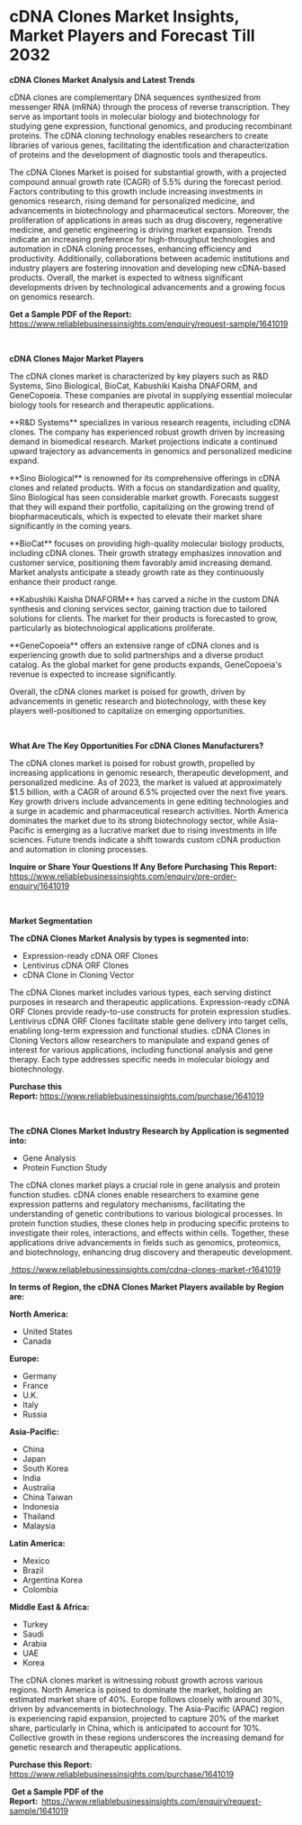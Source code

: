 <p><h1>cDNA Clones Market Insights, Market Players and Forecast Till 2032</h1></p><p><strong>cDNA Clones Market Analysis and Latest Trends</strong></p>
<p><p>cDNA clones are complementary DNA sequences synthesized from messenger RNA (mRNA) through the process of reverse transcription. They serve as important tools in molecular biology and biotechnology for studying gene expression, functional genomics, and producing recombinant proteins. The cDNA cloning technology enables researchers to create libraries of various genes, facilitating the identification and characterization of proteins and the development of diagnostic tools and therapeutics.</p><p>The cDNA Clones Market is poised for substantial growth, with a projected compound annual growth rate (CAGR) of 5.5% during the forecast period. Factors contributing to this growth include increasing investments in genomics research, rising demand for personalized medicine, and advancements in biotechnology and pharmaceutical sectors. Moreover, the proliferation of applications in areas such as drug discovery, regenerative medicine, and genetic engineering is driving market expansion. Trends indicate an increasing preference for high-throughput technologies and automation in cDNA cloning processes, enhancing efficiency and productivity. Additionally, collaborations between academic institutions and industry players are fostering innovation and developing new cDNA-based products. Overall, the market is expected to witness significant developments driven by technological advancements and a growing focus on genomics research.</p></p>
<p><strong>Get a Sample PDF of the Report:&nbsp;</strong> <a href="https://www.reliablebusinessinsights.com/enquiry/request-sample/1641019?utm_campaign=3356&utm_medium=2&utm_source=Github&utm_content=ia&utm_term=13042025&utm_id=cdna-clones">https://www.reliablebusinessinsights.com/enquiry/request-sample/1641019</a></p>
<p>&nbsp;</p>
<p><strong>cDNA Clones Major Market Players</strong></p>
<p><p>The cDNA clones market is characterized by key players such as R&D Systems, Sino Biological, BioCat, Kabushiki Kaisha DNAFORM, and GeneCopoeia. These companies are pivotal in supplying essential molecular biology tools for research and therapeutic applications.</p><p>**R&D Systems** specializes in various research reagents, including cDNA clones. The company has experienced robust growth driven by increasing demand in biomedical research. Market projections indicate a continued upward trajectory as advancements in genomics and personalized medicine expand.</p><p>**Sino Biological** is renowned for its comprehensive offerings in cDNA clones and related products. With a focus on standardization and quality, Sino Biological has seen considerable market growth. Forecasts suggest that they will expand their portfolio, capitalizing on the growing trend of biopharmaceuticals, which is expected to elevate their market share significantly in the coming years.</p><p>**BioCat** focuses on providing high-quality molecular biology products, including cDNA clones. Their growth strategy emphasizes innovation and customer service, positioning them favorably amid increasing demand. Market analysts anticipate a steady growth rate as they continuously enhance their product range.</p><p>**Kabushiki Kaisha DNAFORM** has carved a niche in the custom DNA synthesis and cloning services sector, gaining traction due to tailored solutions for clients. The market for their products is forecasted to grow, particularly as biotechnological applications proliferate.</p><p>**GeneCopoeia** offers an extensive range of cDNA clones and is experiencing growth due to solid partnerships and a diverse product catalog. As the global market for gene products expands, GeneCopoeia's revenue is expected to increase significantly.</p><p>Overall, the cDNA clones market is poised for growth, driven by advancements in genetic research and biotechnology, with these key players well-positioned to capitalize on emerging opportunities.</p></p>
<p>&nbsp;</p>
<p><strong>What Are The Key Opportunities For cDNA Clones Manufacturers?</strong></p>
<p><p>The cDNA clones market is poised for robust growth, propelled by increasing applications in genomic research, therapeutic development, and personalized medicine. As of 2023, the market is valued at approximately $1.5 billion, with a CAGR of around 6.5% projected over the next five years. Key growth drivers include advancements in gene editing technologies and a surge in academic and pharmaceutical research activities. North America dominates the market due to its strong biotechnology sector, while Asia-Pacific is emerging as a lucrative market due to rising investments in life sciences. Future trends indicate a shift towards custom cDNA production and automation in cloning processes.</p></p>
<p><strong>Inquire or Share Your Questions If Any Before Purchasing This Report:</strong> <a href="https://www.reliablebusinessinsights.com/enquiry/pre-order-enquiry/1641019?utm_campaign=3356&utm_medium=2&utm_source=Github&utm_content=ia&utm_term=13042025&utm_id=cdna-clones">https://www.reliablebusinessinsights.com/enquiry/pre-order-enquiry/1641019</a></p>
<p>&nbsp;</p>
<p><strong>Market Segmentation</strong></p>
<p><strong>The cDNA Clones Market Analysis by types is segmented into:</strong></p>
<p><ul><li>Expression-ready cDNA ORF Clones</li><li>Lentivirus cDNA ORF Clones</li><li>cDNA Clone in Cloning Vector</li></ul></p>
<p><p>The cDNA Clones market includes various types, each serving distinct purposes in research and therapeutic applications. Expression-ready cDNA ORF Clones provide ready-to-use constructs for protein expression studies. Lentivirus cDNA ORF Clones facilitate stable gene delivery into target cells, enabling long-term expression and functional studies. cDNA Clones in Cloning Vectors allow researchers to manipulate and expand genes of interest for various applications, including functional analysis and gene therapy. Each type addresses specific needs in molecular biology and biotechnology.</p></p>
<p><strong>Purchase this Report:&nbsp;</strong><a href="https://www.reliablebusinessinsights.com/purchase/1641019?utm_campaign=3356&utm_medium=2&utm_source=Github&utm_content=ia&utm_term=13042025&utm_id=cdna-clones">https://www.reliablebusinessinsights.com/purchase/1641019</a></p>
<p>&nbsp;</p>
<p><strong>The cDNA Clones Market Industry Research by Application is segmented into:</strong></p>
<p><ul><li>Gene Analysis</li><li>Protein Function Study</li></ul></p>
<p><p>The cDNA clones market plays a crucial role in gene analysis and protein function studies. cDNA clones enable researchers to examine gene expression patterns and regulatory mechanisms, facilitating the understanding of genetic contributions to various biological processes. In protein function studies, these clones help in producing specific proteins to investigate their roles, interactions, and effects within cells. Together, these applications drive advancements in fields such as genomics, proteomics, and biotechnology, enhancing drug discovery and therapeutic development.</p></p>
<p><a href="https://www.reliablebusinessinsights.com/cdna-clones-market-r1641019?utm_campaign=3356&utm_medium=2&utm_source=Github&utm_content=ia&utm_term=13042025&utm_id=cdna-clones">&nbsp;https://www.reliablebusinessinsights.com/cdna-clones-market-r1641019</a></p>
<p><strong>In terms of Region, the cDNA Clones Market Players available by Region are:</strong></p>
<p>
    <p> <strong> North America: </strong>
        <ul>
            <li>United States</li>
            <li>Canada</li>
        </ul>
        </p> 
    <p> <strong> Europe: </strong>
        <ul>
            <li>Germany</li>
            <li>France</li>
            <li>U.K.</li>
            <li>Italy</li>
            <li>Russia</li>
        </ul>
        </p> 
    <p> <strong> Asia-Pacific: </strong>
        <ul>
            <li>China</li>
            <li>Japan</li>
            <li>South Korea</li>
            <li>India</li>
            <li>Australia</li>
            <li>China Taiwan</li>
            <li>Indonesia</li>
            <li>Thailand</li>
            <li>Malaysia</li>
        </ul>
        </p> 
    <p> <strong> Latin America: </strong>
        <ul>
            <li>Mexico</li>
            <li>Brazil</li>
            <li>Argentina Korea</li>
            <li>Colombia</li>
        </ul>
        </p> 
    <p> <strong> Middle East & Africa: </strong>
        <ul>
            <li>Turkey</li>
            <li>Saudi</li>
            <li>Arabia</li>
            <li>UAE</li>
            <li>Korea</li>
        </ul>
    </p>
    </p>
<p><p>The cDNA clones market is witnessing robust growth across various regions. North America is poised to dominate the market, holding an estimated market share of 40%. Europe follows closely with around 30%, driven by advancements in biotechnology. The Asia-Pacific (APAC) region is experiencing rapid expansion, projected to capture 20% of the market share, particularly in China, which is anticipated to account for 10%. Collective growth in these regions underscores the increasing demand for genetic research and therapeutic applications.</p></p>
<p><strong>Purchase this Report: </strong><a href="https://www.reliablebusinessinsights.com/purchase/1641019?utm_campaign=3356&utm_medium=2&utm_source=Github&utm_content=ia&utm_term=13042025&utm_id=cdna-clones">https://www.reliablebusinessinsights.com/purchase/1641019</a></p>
<p>&nbsp;<strong>Get a Sample PDF of the Report:&nbsp;&nbsp;</strong><a href="https://www.reliablebusinessinsights.com/enquiry/request-sample/1641019?utm_campaign=3356&utm_medium=2&utm_source=Github&utm_content=ia&utm_term=13042025&utm_id=cdna-clones">https://www.reliablebusinessinsights.com/enquiry/request-sample/1641019</a></p>
<p><strong></strong></p>
<p><p></p><p></p><p></p></p>